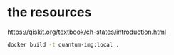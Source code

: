 # the resources
https://qiskit.org/textbook/ch-states/introduction.html

```bash
docker build -t quantum-img:local .
```
